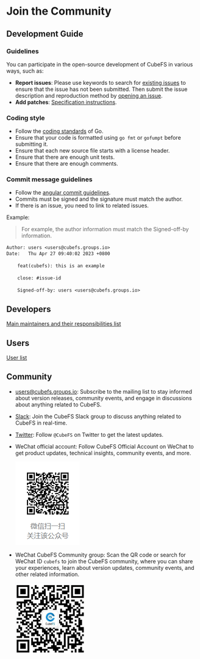 # Join the Community

## Development Guide

### Guidelines
You can participate in the open-source development of CubeFS in various ways, such as:

- **Report issues**: Please use keywords to search for [existing issues](https://github.com/cubeFS/cubefs/search?q=&type=Issues&utf8=%E2%9C%93) to ensure that the issue has not been submitted. Then submit the issue description and reproduction method by [opening an issue](https://github.com/cubeFS/cubefs/issues).
- **Add patches**: [Specification instructions](https://github.com/cubefs/cubefs/blob/master/CONTRIBUTING.md).

### Coding style

- Follow the [coding standards](https://go.dev/doc/effective_go) of Go.
- Ensure that your code is formatted using `go fmt` or `gofumpt` before submitting it.
- Ensure that each new source file starts with a license header.
- Ensure that there are enough unit tests.
- Ensure that there are enough comments.

### Commit message guidelines

- Follow the [angular commit guidelines](https://github.com/angular/angular/blob/main/CONTRIBUTING.md#commit).
- Commits must be signed and the signature must match the author.
- If there is an issue, you need to link to related issues.

Example:

> For example, the author information must match the Signed-off-by information.

```shell
Author: users <users@cubefs.groups.io>
Date:   Thu Apr 27 09:40:02 2023 +0800

    feat(cubefs): this is an example
   
    close: #issue-id
    
    Signed-off-by: users <users@cubefs.groups.io>
```

## Developers

[Main maintainers and their responsibilities list](https://github.com/cubefs/cubefs/blob/master/MAINTAINERS.md)

## Users

[User list](https://github.com/cubefs/cubefs/blob/master/ADOPTERS.md)

## Community

- [users@cubefs.groups.io](https://cubefs.groups.io/g/users): Subscribe to the mailing list to stay informed about version releases, community events, and engage in discussions about anything related to CubeFS.
- [Slack](https://join.slack.com/t/cubefs/shared_invite/zt-1ra17fe0i-hMqdQsm5o661aPR29LsNCg): Join the CubeFS Slack group to discuss anything related to CubeFS in real-time.
- [Twitter](https://twitter.com/cubefs): Follow `@CubeFS` on Twitter to get the latest updates.
- WeChat official account: Follow CubeFS Official Account on WeChat to get product updates, technical insights, community events, and more.

  ![qrcode](./pic/qrcode.png)
- WeChat CubeFS Community group: Scan the QR code or search for WeChat ID `cubefs` to join the CubeFS community, where you can share your experiences, learn about version updates, community events, and other related information.

  ![qrcode](./pic/20230324085341754.png)